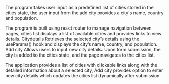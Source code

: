 The program takes user input as a predefined list of cities stored in the cities state, the user input from the add city provides a city's name, country and population.

The program is built using react router to manage navigation between pages, cities list displays a list of available cities and provides links to view details. Citydetails Retrieves the selected city’s details using the useParams() hook and displays the city’s name, country, and population. Add city Allows users to input new city details. Upon form submission, the city is added to the cities state, and the page navigates to the cities list.

The application provides a list of cities with clickable links along with the detailed information about a selected city, Add city provides option to enter new city details which updates the cities list dynamically after submission.